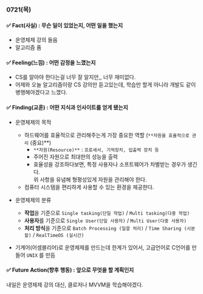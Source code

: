 ### 0721(목)

#### ✅ Fact(사실) : 무슨 일이 있었는지, 어떤 일을 했는지

- 운영체제 강의 들음  
- 알고리즘 품


#### ✅ Feeling(느낌) : 어떤 감정을 느꼈는지

- CS를 알아야 한다는걸 너무 잘 알지만,, 너무 재미없다.  
- 어제와 오늘 알고리즘이랑 CS 강의만 듣고있는데, 학습만 할게 아니라 개발도 같이 병행해야겠다고 느꼈다.


#### ✅ Finding(교훈) : 어떤 지식과 인사이트를 얻게 됐는지

- 운영체제의 목적
    - 하드웨어를 효율적으로 관리해주는게 가장 중요한 역할 (`**자원을 효율적으로 관리` (중요)**)
        - `**자원(Resource)**` : `프로세서, 기억장치, 입출력 장치 등`
        - 주어진 자원으로 최대한의 성능을 출력
        - 효율성을 강조하다보면, 특정 사용자나 소프트웨어가 차별받는 경우가 생긴다.  
        위 사항을 유념해 형평성있게 자원을 관리해야 한다.
    - 컴퓨터 시스템을 편리하게 사용할 수 있는 환경을 제공한다.

- 운영체제의 분류
    - **작업**을 기준으로 `Single tasking(단일 작업)` / `Multi tasking(다중 작업)`
    - **사용자**를 기준으로 `Single User(단일 사용자)` / `Multi User(다중 사용자)`
    - **처리 방식**을 기준으로 `Batch Processing (일괄 처리)` / `Time Sharing (시분할)` / `RealTimeOS (실시간)`
    
- 기계어(어셈블리어)로 운영체제를 만드는데 한계가 있어서, 고급언어로 C언어를 만들어 `UNIX` 를 만듬


#### ✅ Future Action(향후 행동) : 앞으로 무엇을 할 계획인지

내일은 운영체제 강의 대신, 클로저나 MVVM을 학습해야겠다.
